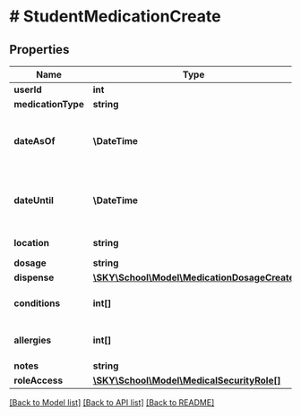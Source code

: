 # # StudentMedicationCreate

## Properties

Name | Type | Description | Notes
------------ | ------------- | ------------- | -------------
**userId** | **int** | The ID of the student |
**medicationType** | **string** | The ID or description of the medication type |
**dateAsOf** | **\DateTime** | The date when medication began. Use format ...  Uses &lt;a href&#x3D;\&quot;https://tools.ietf.org/html/rfc3339\&quot; target&#x3D;\&quot;_blank\&quot;&gt;ISO-8601&lt;/a&gt; format: &#x60;&#x60;&#x60;2022-01-20T16:30:00-05:00&#x60;&#x60;&#x60; |
**dateUntil** | **\DateTime** | The date when medication ended. Use format ...  Uses &lt;a href&#x3D;\&quot;https://tools.ietf.org/html/rfc3339\&quot; target&#x3D;\&quot;_blank\&quot;&gt;ISO-8601&lt;/a&gt; format: &#x60;&#x60;&#x60;2022-01-20T16:30:00-05:00&#x60;&#x60;&#x60; | [optional]
**location** | **string** | The ID or description of the location of the medication. | [optional]
**dosage** | **string** | The dosage of the medication to dispense | [optional]
**dispense** | [**\SKY\School\Model\MedicationDosageCreate**](MedicationDosageCreate.md) |  |
**conditions** | **int[]** | The list of student condition IDs for the condition. If included, this list will replace the existing list of conditions on the medication. | [optional]
**allergies** | **int[]** | The list of student allergy IDs for the allergy. If included, this list will replace the existing list of allegies on the medication. | [optional]
**notes** | **string** | Notes for medication | [optional]
**roleAccess** | [**\SKY\School\Model\MedicalSecurityRole[]**](MedicalSecurityRole.md) | Array of roles | [optional]

[[Back to Model list]](../../README.md#models) [[Back to API list]](../../README.md#endpoints) [[Back to README]](../../README.md)
